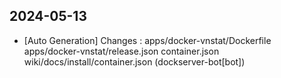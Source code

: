 
## 2024-05-13
 * [Auto Generation] Changes : apps/docker-vnstat/Dockerfile apps/docker-vnstat/release.json container.json wiki/docs/install/container.json (dockserver-bot[bot])
